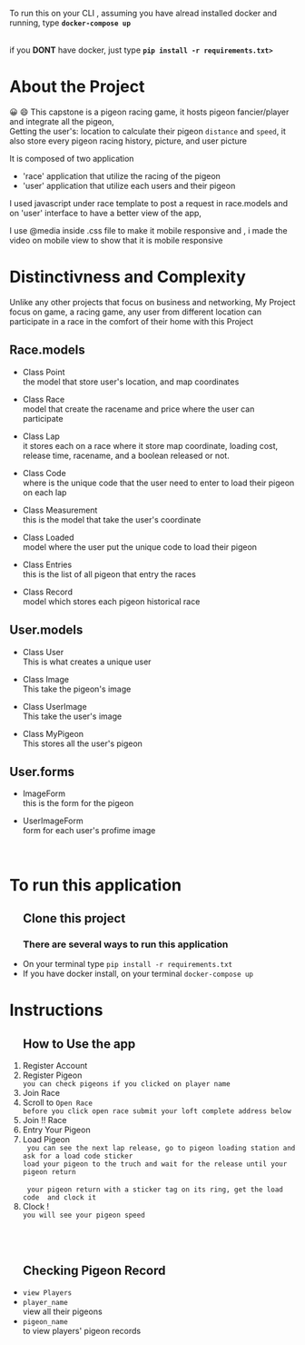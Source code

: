 

To run this 
on your CLI , assuming you have alread installed docker and running, type <strong> `docker-compose up`
    </strong>
    <br><br>
    <p>if you <strong>DONT</strong> have docker, just type <strong>`pip install -r requirements.txt>`</strong></p>
    <h1>About the Project</h1>
    <p>:grinning:  :smile: This capstone is a pigeon racing game, it hosts pigeon fancier/player and integrate all the pigeon, <br>
        Getting the user's: location to calculate their pigeon `distance` and `speed`, it also store every pigeon racing history, picture, and user picture<p>
    <p>It is composed of two application<br>
        <ul>
            <li>'race' application that utilize the racing of the pigeon</li>
            <li>'user' application that utilize each users and their pigeon</li>
        </ul>
        I used javascript under race template to post a request in race.models  and on 'user' interface to have a better view of the app,
    <p> I use @media inside .css file to make it mobile responsive and , i made the video on mobile view to show that it is mobile responsive
    <h1>Distinctivness and Complexity</h1>
    <p>Unlike any other projects that focus on business and networking, My Project focus on game, a racing game, any user from different location can participate in a race in the comfort of their home with this Project</p>
    <h2>Race.models</h2>
        <ul>
            <li><p>Class Point<br>
                the model that store user's location, and map coordinates</li>
            <li><p>Class Race<br>
                model that create the racename and price where the user can participate</li>
            <li><p>Class Lap<br>
                it stores each  on a race where it store map coordinate, loading cost, release time, racename, and a boolean released or not. </li>
            <li><p>Class Code<br>
                where is the unique code that the user need to enter to load their pigeon on each lap</li>
            <li><p>Class Measurement<br>
                this is the model that take the user's coordinate</li>
            <li><p>Class Loaded<br>
                model where the user put the unique code to load their pigeon</li>
            <li><p>Class Entries<br>
                this is the list of all pigeon that entry the races</li>
            <li><p>Class Record<br>
                model which stores each pigeon historical race</li>
        </ul>
    <h2>User.models</h2>
        <ul>
            <li><p>Class User<br>
                This is what creates a unique user</li>
            <li><p>Class Image<br>
                This take the pigeon's image</li>
            <li><p>Class UserImage<br>
                This take the user's image</li>
            <li><p>Class MyPigeon<br>
                This stores all the user's pigeon</li>
        </ul>
    <h2>User.forms</h2>
        <ul>
            <li><p>ImageForm<br>
                    this is the form for the pigeon</li>
                <li><p>UserImageForm<br>
                    form for each user's profime image</li>
        </ul>                    
    <h1>To run this application</h1>
        <ul>
            <h2>Clone this project</h2>
            <h3>There are several ways to run this application</h3>
            <li>On your terminal type `pip install -r requirements.txt` </li>
            <li>If you have docker install, on your terminal `docker-compose up` </li>
        </ul>
    <h1>Instructions</h1>
    <ol>
        <h2>How to Use the app</h2>
        <li>Register Account</li>
        <li>Register Pigeon</li>``you can check pigeons if you clicked on player name``
        <li>Join Race</li>
        <li>Scroll to `Open Race`</li>``before you click open race submit your loft complete address below``
        <li>Join !! Race</li>
        <li>Entry Your Pigeon</li>
        <li>Load Pigeon</li>`` you can see the next lap release, go to pigeon loading station and ask for a load code sticker``
        <br>`` load your pigeon to the truch and wait for the release until your pigeon return ``<br>
        <br>`` your pigeon return with a sticker tag on its ring, get the load code  and clock it``
        <li>Clock !</li> `` you will see your pigeon speed `` <br>
    </ol>
    <br><br>
        <ul>
            <h2>Checking Pigeon Record</h2>
            <li>`view Players`</li>
            <li>`player_name`</li>  view all their pigeons 
            <li>`pigeon_name`</li> to view players' pigeon records 
        </ul>
    

